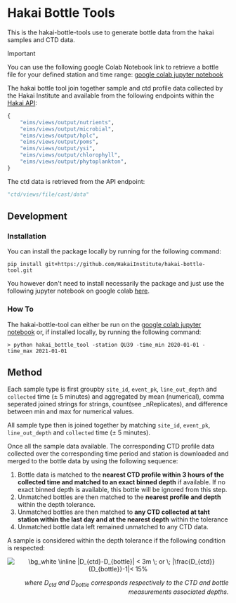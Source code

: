 # Hakai Bottle Tools

This is the hakai-bottle-tools use to generate bottle data from the hakai samples and CTD data. 

> [!IMPORTANT]
> You can use the following google Colab Notebook link to retrieve a bottle file for your defined station and time range:
>[google colab jupyter notebook](https://colab.research.google.com/github/HakaiInstitute/hakai-bottle-tool/blob/master/run_hakai_bottle_tool.ipynb)

The hakai bottle tool join together sample and ctd profile data collected by the Hakai Institute and available from the following endpoints within the [Hakai API](https://github.com/HakaiInstitute/hakai-api):

```python
{
    "eims/views/output/nutrients",
    "eims/views/output/microbial",
    "eims/views/output/hplc",
    "eims/views/output/poms",
    "eims/views/output/ysi",
    "eims/views/output/chlorophyll",
    "eims/views/output/phytoplankton",
}
```

The ctd data is retrieved from the API endpoint:

```python
"ctd/views/file/cast/data"
```

## Development

### Installation

You can install the package locally by running for the following command:

```shell
pip install git+https://github.com/HakaiInstitute/hakai-bottle-tool.git
```

You however don't need to install necessarily the package and just use the
following jupyter notebook on google colab
[here](https://colab.research.google.com/github/HakaiInstitute/hakai-bottle-tool/blob/master/run_hakai_bottle_tool.ipynb).

### How To

The hakai-bottle-tool can either be run on the [google colab jupyter notebook](https://colab.research.google.com/github/HakaiInstitute/hakai-bottle-tool/blob/master/run_hakai_bottle_tool.ipynb)
or, if installed locally, by running the following command:

```console
> python hakai_bottle_tool -station QU39 -time_min 2020-01-01 -time_max 2021-01-01
```

## Method

Each sample type is first groupby  `site_id`, `event_pk`, `line_out_depth`
and `collected` time (± 5 minutes) and aggregated by mean (numerical),
comma seperated joined strings for strings, count(see _nReplicates),
and difference between min and max for numerical values.

All sample type then is joined together by matching `site_id`, `event_pk`,
`line_out_depth` and `collected` time (± 5 minutes).

Once all the sample data available. The corresponding CTD profile data collected
over the corresponding time period and station is downloaded and merged to the
bottle data by using the following sequence:

1. Bottle data is matched to the **nearest CTD profile within 3 hours of
the collected time and matched to an exact binned depth**  if available.
If no exact binned depth is available, this bottle will be ignored from this step.
2. Unmatched bottles are then matched to the **nearest profile and depth**
within the depth tolerance.
3. Unmatched bottles are then matched to **any CTD collected at taht station
within the last day and at the nearest depth** within the tolerance
4. Unmatched bottle data left remained unmatched to any CTD data.

A sample is considered within the depth tolerance if the following condition is respected:

<p align="center">
<img src="https://latex.codecogs.com/png.image?\dpi{150}&space;\bg_white&space;\inline&space;|D_{ctd}-D_{bottle}|&space;<&space;3m&space;\;&space;or&space;\;&space;|\frac{D_{ctd}}{D_{bottle}}-1|<&space;15%" title="\bg_white \inline |D_{ctd}-D_{bottle}| < 3m \; or \; |\frac{D_{ctd}}{D_{bottle}}-1|< 15%" />
</p>
<p align="right"><em>
where D<sub>ctd</sub> and D<sub>bottle</sub> corresponds respectively to the CTD and bottle measurements associated depths.
</em></p>
